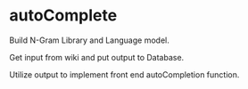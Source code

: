 # autoComplete
Build N-Gram Library and Language model.

Get input from wiki and put output to Database. 

Utilize output to implement front end autoCompletion function.
